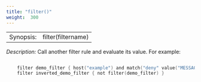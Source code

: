 ```yaml
---
title: "filter()"
weight:  300
---
```

<!-- DISCLAIMER: This file is based on the syslog-ng Open Source Edition documentation https://github.com/balabit/syslog-ng-ose-guides/commit/2f4a52ee61d1ea9ad27cb4f3168b95408fddfdf2 and is used under the terms of The syslog-ng Open Source Edition Documentation License. The file has been modified by Axoflow. -->

|           |                    |
| --------- | ------------------ |
| Synopsis: | filter(filtername) |

*Description:* Call another filter rule and evaluate its value. For example:

```c

    filter demo_filter { host("example") and match("deny" value("MESSAGE")) };
    filter inverted_demo_filter { not filter(demo_filter) }

```
